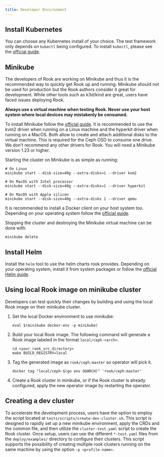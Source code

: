 ```yaml
---
title: Developer Environment
---
```


## Install Kubernetes

You can choose any Kubernetes install of your choice. The test framework only depends on `kubectl`
being configured. To install `kubectl`, please see the [official guide](https://kubernetes.io/docs/tasks/tools/#kubectl).

## Minikube

The developers of Rook are working on Minikube and thus it is the recommended way to quickly get
Rook up and running. Minikube should not be used for production but the Rook authors
consider it great for development. While other tools such as k3d/kind are great, users have faced
issues deploying Rook.

**Always use a virtual machine when testing Rook. Never use your host system where local devices may mistakenly be consumed.**

To install Minikube follow the [official
guide](https://minikube.sigs.k8s.io/docs/start/). It is recommended to use the
kvm2 driver when running on a Linux machine and the hyperkit driver when running on a MacOS. Both
allow to create and attach additional disks to the virtual machine. This is required for the Ceph
OSD to consume one drive.  We don't recommend any other drivers for Rook. You will need a Minikube
version 1.23 or higher.

Starting the cluster on Minikube is as simple as running:

```console
# On Linux
minikube start --disk-size=40g --extra-disks=1 --driver kvm2

# On MacOS with Intel processor
minikube start --disk-size=40g --extra-disks=1 --driver hyperkit

# On MacOS with Apple silicon
minikube start --disk-size=40g --extra-disks 1 --driver qemu
```

It is recommended to install a Docker client on your host system too. Depending on your operating
system follow the [official guide](https://docs.docker.com/engine/install/binaries/).

Stopping the cluster and destroying the Minikube virtual machine can be done with:

```console
minikube delete
```

## Install Helm

Install the `helm` tool to use the helm charts rook provides. Depending on your operating system,
install it from system packages or follow the [official Helm guide](https://helm.sh/docs/intro/install/).


## Using local Rook image on minikube cluster

Developers can test quickly their changes by building and using the local Rook image
on their minikube cluster.

1) Set the local Docker environment to use minikube:

    ```console
    eval $(minikube docker-env -p minikube)
    ```

2) Build your local Rook image. The following command will generate a Rook image
labeled in the format `local/ceph-<arch>`.

    ```console
    cd <your_rook_src_directory>
    make BUILD_REGISTRY=local
    ```

3) Tag the generated image as `rook/ceph:master` so operator will pick it.

    ```console
    docker tag "local/ceph-$(go env GOARCH)" 'rook/ceph:master'
    ```

4) Create a Rook cluster in minikube, or if the Rook cluster is already configured, apply the new
operator image by restarting the operator.


## Creating a dev cluster

To accelerate the development process, users have the option to employ the script located
at `tests/scripts/create-dev-cluster.sh`. This script is designed to rapidly set
up a new minikube environment, apply the CRDs and the common file, and then utilize the
`cluster-test.yaml` script to create the Rook cluster. Once setup, users can use the different `*-test.yaml`
files from the `deploy/examples/` directory to configure their clusters. This script supports
the possibility of creating multiple rook clusters running on the same machine by using the option
`-p <profile-name>`.
